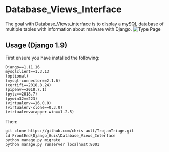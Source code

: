 Database_Views_Interface
==================================

The goal with Database_Views_interface is to display a mySQL database of multiple tables with information about malware with Django.
![Type Page](https://github.com/chris-ault/TrojanTriage/blob/master/FrontEnd/Django_Guis/Database_Views_Interface/typePage.png)

Usage (Django 1.9)
------------------
First ensure you have installed the following:

	Django==1.11.16
	mysqlclient==1.3.13
	(optional)
	(mysql-connector==2.1.6)
	(certifi==2018.8.24)
	(pipenv==2018.7.1)
	(pytz==2018.7)
	(pywin32==223)
	(virtualenv==16.0.0)
	(virtualenv-clone==0.3.0)
	(virtualenvwrapper-win==1.2.5)

Then:

	git clone https://github.com/chris-ault/TrojanTriage.git
	cd FrontEnd\Django_Guis\Database_Views_Interface
	python manage.py migrate
	python manage.py runserver localhost:8001

